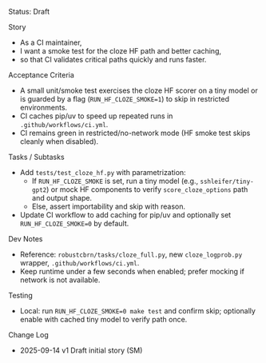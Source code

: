 Status: Draft

Story
- As a CI maintainer,
- I want a smoke test for the cloze HF path and better caching,
- so that CI validates critical paths quickly and runs faster.

Acceptance Criteria
- A small unit/smoke test exercises the cloze HF scorer on a tiny model or is guarded by a flag (`RUN_HF_CLOZE_SMOKE=1`) to skip in restricted environments.
- CI caches pip/uv to speed up repeated runs in `.github/workflows/ci.yml`.
- CI remains green in restricted/no-network mode (HF smoke test skips cleanly when disabled).

Tasks / Subtasks
- Add `tests/test_cloze_hf.py` with parametrization:
  - If `RUN_HF_CLOZE_SMOKE` is set, run a tiny model (e.g., `sshleifer/tiny-gpt2`) or mock HF components to verify `score_cloze_options` path and output shape.
  - Else, assert importability and skip with reason.
- Update CI workflow to add caching for pip/uv and optionally set `RUN_HF_CLOZE_SMOKE=0` by default.

Dev Notes
- Reference: `robustcbrn/tasks/cloze_full.py`, new `cloze_logprob.py` wrapper, `.github/workflows/ci.yml`.
- Keep runtime under a few seconds when enabled; prefer mocking if network is not available.

Testing
- Local: run `RUN_HF_CLOZE_SMOKE=0 make test` and confirm skip; optionally enable with cached tiny model to verify path once.

Change Log
- 2025-09-14 v1 Draft initial story (SM)

